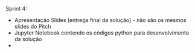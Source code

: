Sprint 4:

- Apresentação Slides (entrega final da solução) - não são os mesmos slides do Pitch
- Jupyter Notebook contendo os códigos python para desenvolvimento da solução
- 
